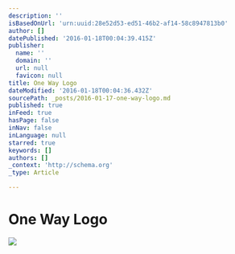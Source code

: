 ```yaml
---
description: ''
isBasedOnUrl: 'urn:uuid:28e52d53-ed51-46b2-af14-58c8947813b0'
author: []
datePublished: '2016-01-18T00:04:39.415Z'
publisher:
  name: ''
  domain: ''
  url: null
  favicon: null
title: One Way Logo
dateModified: '2016-01-18T00:04:36.432Z'
sourcePath: _posts/2016-01-17-one-way-logo.md
published: true
inFeed: true
hasPage: false
inNav: false
inLanguage: null
starred: true
keywords: []
authors: []
_context: 'http://schema.org'
_type: Article

---
```

# One Way Logo
![](https://the-grid-user-content.s3-us-west-2.amazonaws.com/8484c468-e467-4975-b10d-33a994814550.png)